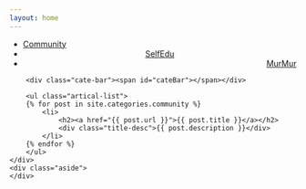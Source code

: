 ```yaml
---
layout: home
---
```


<div class="index-content Community">
    <div class="section">
        <ul class="artical-cate">
            <li class="on"><a href="/"><span>Community</span></a></li>
            <li style="text-align:center"><a href="/selfedu"><span>SelfEdu</span></a></li>
            <li style="text-align:right"><a href="/murmur"><span>MurMur</span></a></li>
        </ul>

        <div class="cate-bar"><span id="cateBar"></span></div>

        <ul class="artical-list">
        {% for post in site.categories.community %}
            <li>
                <h2><a href="{{ post.url }}">{{ post.title }}</a></h2>
                <div class="title-desc">{{ post.description }}</div>
            </li>
        {% endfor %}
        </ul>
    </div>
    <div class="aside">
    </div>
</div>


